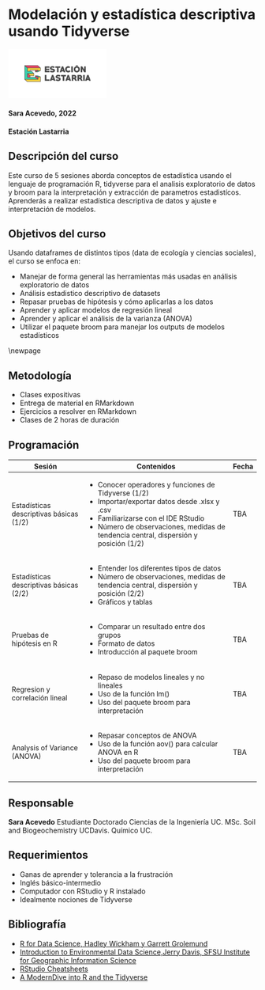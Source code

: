 # Modelación y estadística descriptiva usando Tidyverse
<img src="imagenes/EstLastarria_Horiz_Enviar-01.png" width="200"/>

#### Sara Acevedo, 2022

#### Estación Lastarria

## Descripción del curso

Este curso de 5 sesiones aborda conceptos de estadística usando el lenguaje de programación R, tidyverse para el analisis exploratorio de datos y broom para la interpretación y extracción de parametros estadistícos. Aprenderás a realizar estadística descriptiva de datos y ajuste e interpretación de modelos. 

## Objetivos del curso

Usando dataframes de distintos tipos (data de ecología y ciencias
sociales), el curso se enfoca en:

-   Manejar de forma general las herramientas más usadas en análisis
    exploratorio de datos 
-   Análisis estadistico descriptivo de datasets
-   Repasar pruebas de hipótesis y cómo aplicarlas a los datos
-   Aprender y aplicar modelos de regresión lineal
-   Aprender y aplicar el análisis de la varianza (ANOVA)
-   Utilizar el paquete broom para manejar los outputs de modelos estadísticos

\newpage

## Metodología

-   Clases expositivas
-   Entrega de material en RMarkdown
-   Ejercicios a resolver en RMarkdown
-   Clases de 2 horas de duración

## Programación
| Sesión        | Contenidos         | Fecha   |
| ------------- | ------------- | ----- |
| Estadísticas descriptivas básicas (1/2) | <ul><li>Conocer operadores y funciones de Tidyverse (1/2)</li><li>Importar/exportar datos desde .xlsx y .csv</li><li>Familiarizarse con el IDE RStudio</li><li>Número de observaciones, medidas de tendencia central, dispersión y posición (1/2)</li></ul> | TBA |
| Estadísticas descriptivas básicas (2/2) | <ul><li>Entender los diferentes tipos de datos</li><li>Número de observaciones, medidas de tendencia central, dispersión y posición (2/2)</li><li>Gráficos y tablas</li></ul> | TBA |
| Pruebas de hipótesis en R | <ul><li>Comparar un resultado entre dos grupos</li><li>Formato de datos</li><li>Introducción al paquete broom</li></ul> | TBA |
| Regresion y correlación lineal| <ul><li>Repaso de modelos lineales y no lineales</li><li>Uso de la función lm()</li><li>Uso del paquete broom para interpretación</li></ul> | TBA |
| Analysis of Variance (ANOVA) | <ul><li> Repasar conceptos de ANOVA</li><li>Uso de la función aov() para calcular ANOVA en R</li><li>Uso del paquete broom para interpretación</li></ul>     | TBA |


## Responsable

**Sara Acevedo** Estudiante Doctorado Ciencias de la Ingeniería UC. MSc.
Soil and Biogeochemistry UCDavis. Químico UC.

## Requerimientos

-   Ganas de aprender y tolerancia a la frustración
-   Inglés básico-intermedio
-   Computador con RStudio y R instalado
-   Idealmente nociones de Tidyverse

## Bibliografía

-   [R for Data Science, Hadley Wickham y Garrett
    Grolemund](https://es.r4ds.hadley.nz/)
-   [Introduction to Environmental Data Science,Jerry Davis, SFSU
    Institute for Geographic Information
    Science](https://bookdown.org/igisc/EnvDataSci/%5D)
-   [RStudio
    Cheatsheets](https://www.rstudio.com/resources/cheatsheets/)
-   [A ModernDive into R and the
    Tidyverse](https://moderndive.com/index.html)
